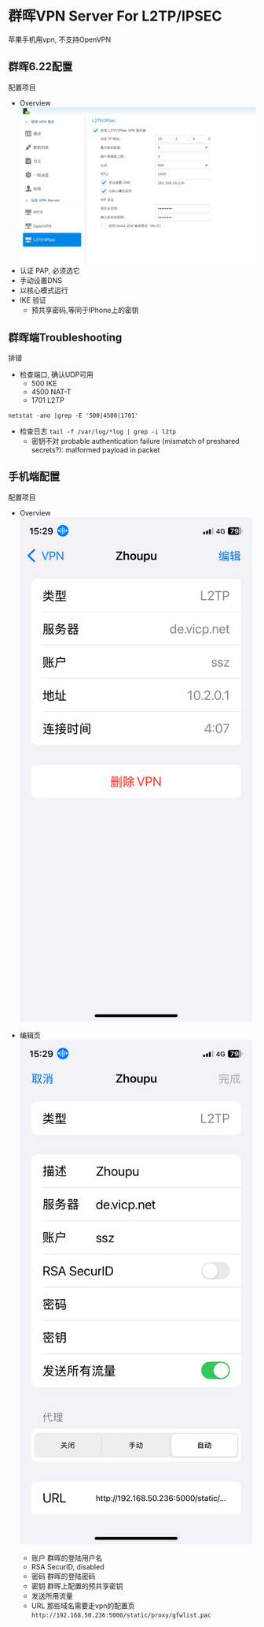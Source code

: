 # 群晖VPN Server For L2TP/IPSEC
苹果手机用vpn, 不支持OpenVPN

## 群晖6.22配置
配置项目
- Overview
![overview](./images/syno-vpn-l2tp-ipsec.png)
- 认证 PAP, 必须选它
- 手动设置DNS
- 以核心模式运行
- IKE 验证
    - 预共享密码,等同于IPhone上的密钥

## 群晖端Troubleshooting
排错
- 检查端口, 确认UDP可用
    - 500 IKE
    - 4500 NAT-T
    - 1701 L2TP
```
netstat -ano |grep -E '500|4500|1701'
```
- 检查日志
`tail -f /var/log/*log | grep -i l2tp`
    - 密钥不对
probable authentication failure (mismatch of preshared secrets?): malformed payload in packet


## 手机端配置
配置项目
- Overview
![编辑页](./images/iphone11-vpn-l2tp-ipsec-all.PNG)

- 编辑页
![编辑页](./images/iphone11-vpn-l2tp-ipsec-edit.PNG)
    - 账户 群晖的登陆用户名
    - RSA SecurID, disabled
    - 密码 群晖的登陆密码
    - 密钥 群晖上配置的预共享密钥
    - 发送所用流量
    - URL 那些域名需要走vpn的配置页
`http://192.168.50.236:5000/static/proxy/gfwlist.pac`